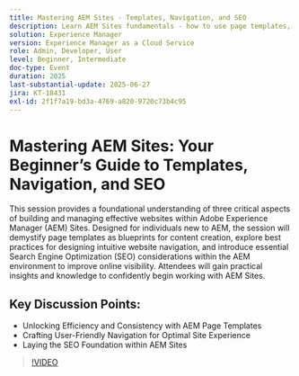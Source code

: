 ```yaml
---
title: Mastering AEM Sites - Templates, Navigation, and SEO
description: Learn AEM Sites fundamentals - how to use page templates, design intuitive navigation, and apply key SEO practices to boost visibility and site performance.
solution: Experience Manager
version: Experience Manager as a Cloud Service
role: Admin, Developer, User
level: Beginner, Intermediate
doc-type: Event
duration: 2025
last-substantial-update: 2025-06-27
jira: KT-18431
exl-id: 2f1f7a19-bd3a-4769-a820-9720c73b4c95
---
```

# Mastering AEM Sites: Your Beginner’s Guide to Templates, Navigation, and SEO

This session provides a foundational understanding of three critical aspects of building and managing effective websites within Adobe Experience Manager (AEM) Sites. Designed for individuals new to AEM, the session will demystify page templates as blueprints for content creation, explore best practices for designing intuitive website navigation, and introduce essential Search Engine Optimization (SEO) considerations within the AEM environment to improve online visibility. Attendees will gain practical insights and knowledge to confidently begin working with AEM Sites.

## Key Discussion Points:

* Unlocking Efficiency and Consistency with AEM Page Templates
* Crafting User-Friendly Navigation for Optimal Site Experience
* Laying the SEO Foundation within AEM Sites

>[!VIDEO](https://video.tv.adobe.com/v/3464298/?learn=on&enablevpops)
